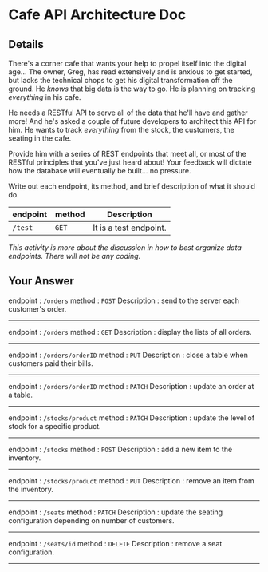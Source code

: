 # Cafe API Architecture Doc

## Details

There's a corner cafe that wants your help to propel itself into the digital age... The owner, Greg, has read extensively and is anxious to get started, but lacks the technical chops to get his digital transformation off the ground. He _knows_ that big data is the way to go. He is planning on tracking _everything_ in his cafe.

He needs a RESTful API to serve all of the data that he'll have and gather more! And he's asked a couple of future developers to architect this API for him. He wants to track _everything_ from the stock, the customers, the seating in the cafe.

Provide him with a series of REST endpoints that meet all, or most of the RESTful principles that you've just heard about! Your feedback will dictate how the database will eventually be built... no pressure.

Write out each endpoint, its method, and brief description of what it should do.

| endpoint | method | Description            |
| -------- | ------ | ---------------------- |
| `/test`  | `GET`  | It is a test endpoint. |

_This activity is more about the discussion in how to best organize data endpoints. There will not be any coding._

## Your Answer

endpoint : `/orders`
method : `POST`
Description : send to the server each customer's order.

---

endpoint : `/orders`
method : `GET`
Description : display the lists of all orders.

---

endpoint : `/orders/orderID`
method : `PUT`
Description : close a table when customers paid their bills.

---

endpoint : `/orders/orderID`
method : `PATCH`
Description : update an order at a table.

---

endpoint : `/stocks/product`
method : `PATCH`
Description : update the level of stock for a specific product.

---

endpoint : `/stocks`
method : `POST`
Description : add a new item to the inventory.

---

endpoint : `/stocks/product`
method : `PUT`
Description : remove an item from the inventory.

---

endpoint : `/seats`
method : `PATCH`
Description : update the seating configuration depending on number of customers.

---

endpoint : `/seats/id`
method : `DELETE`
Description : remove a seat configuration.

---
